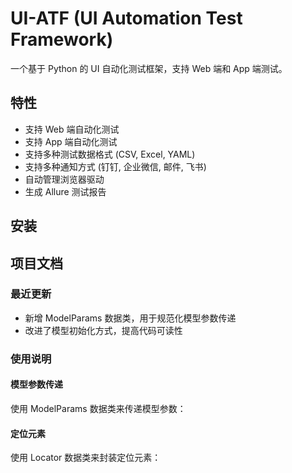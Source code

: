 # UI-ATF (UI Automation Test Framework)

一个基于 Python 的 UI 自动化测试框架，支持 Web 端和 App 端测试。

## 特性

- 支持 Web 端自动化测试
- 支持 App 端自动化测试
- 支持多种测试数据格式 (CSV, Excel, YAML)
- 支持多种通知方式 (钉钉, 企业微信, 邮件, 飞书)
- 自动管理浏览器驱动
- 生成 Allure 测试报告

## 安装

## 项目文档

### 最近更新
- 新增 ModelParams 数据类，用于规范化模型参数传递
- 改进了模型初始化方式，提高代码可读性

### 使用说明

#### 模型参数传递
使用 ModelParams 数据类来传递模型参数：

#### 定位元素
使用 Locator 数据类来封装定位元素：